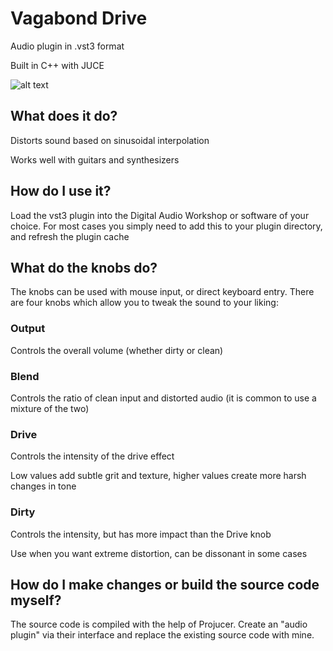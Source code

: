 # Vagabond Drive
Audio plugin in .vst3 format

Built in C++ with JUCE

![alt text](https://i.imgur.com/6HLx8G7.png)

## What does it do?
Distorts sound based on sinusoidal interpolation

Works well with guitars and synthesizers

## How do I use it?
Load the vst3 plugin into the Digital Audio Workshop or software of your choice. For most cases you simply need to add this to your plugin directory, and refresh the plugin cache

## What do the knobs do?
The knobs can be used with mouse input, or direct keyboard entry.
There are four knobs which allow you to tweak the sound to your liking: 

### Output 
Controls the overall volume (whether dirty or clean)

### Blend 
Controls the ratio of clean input and distorted audio (it is common to use a mixture of the two)

### Drive 
Controls the intensity of the drive effect

Low values add subtle grit and texture, higher values create more harsh changes in tone

### Dirty 
Controls the intensity, but has more impact than the Drive knob

Use when you want extreme distortion, can be dissonant in some cases

## How do I make changes or build the source code myself?
The source code is compiled with the help of Projucer. Create an "audio plugin" via their interface and replace the existing source code with mine.

